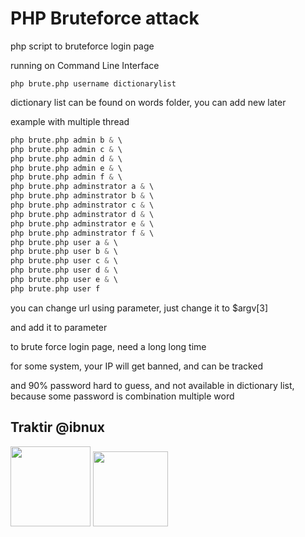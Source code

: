 # PHP Bruteforce attack

php script to bruteforce login page

running on Command Line Interface

```
php brute.php username dictionarylist
```

dictionary list can be found on words folder, you can add new later

example with multiple thread
```php brute.php admin a & \
php brute.php admin b & \
php brute.php admin c & \
php brute.php admin d & \
php brute.php admin e & \
php brute.php admin f & \
php brute.php adminstrator a & \
php brute.php adminstrator b & \
php brute.php adminstrator c & \
php brute.php adminstrator d & \
php brute.php adminstrator e & \
php brute.php adminstrator f & \
php brute.php user a & \
php brute.php user b & \
php brute.php user c & \
php brute.php user d & \
php brute.php user e & \
php brute.php user f
```

you can change url using parameter,  just change it to $argv[3]

and add it to parameter


to brute force login page, need a long long time

for some system, your IP will get banned, and can be tracked

and 90% password hard to guess, and not available in dictionary list, because some password is combination multiple word


## Traktir @ibnux

[<img src="https://ibnux.github.io/KaryaKarsa-button/karyaKarsaButton.png" width="128">](https://karyakarsa.com/ibnux)
[<img src="https://ibnux.github.io/Trakteer-button/trakteer_button.png" width="120">](https://trakteer.id/ibnux)
